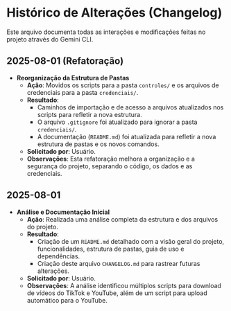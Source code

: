 # Histórico de Alterações (Changelog)

Este arquivo documenta todas as interações e modificações feitas no projeto através do Gemini CLI.

## 2025-08-01 (Refatoração)

-   **Reorganização da Estrutura de Pastas**
    -   **Ação**: Movidos os scripts para a pasta `controles/` e os arquivos de credenciais para a pasta `credenciais/`.
    -   **Resultado**:
        -   Caminhos de importação e de acesso a arquivos atualizados nos scripts para refletir a nova estrutura.
        -   O arquivo `.gitignore` foi atualizado para ignorar a pasta `credenciais/`.
        -   A documentação (`README.md`) foi atualizada para refletir a nova estrutura de pastas e os novos comandos.
    -   **Solicitado por**: Usuário.
    -   **Observações**: Esta refatoração melhora a organização e a segurança do projeto, separando o código, os dados e as credenciais.

## 2025-08-01

-   **Análise e Documentação Inicial**
    -   **Ação**: Realizada uma análise completa da estrutura e dos arquivos do projeto.
    -   **Resultado**:
        -   Criação de um `README.md` detalhado com a visão geral do projeto, funcionalidades, estrutura de pastas, guia de uso e dependências.
        -   Criação deste arquivo `CHANGELOG.md` para rastrear futuras alterações.
    -   **Solicitado por**: Usuário.
    -   **Observações**: A análise identificou múltiplos scripts para download de vídeos do TikTok e YouTube, além de um script para upload automático para o YouTube.